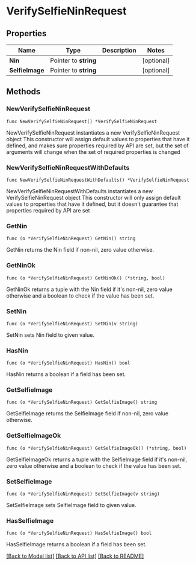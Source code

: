 # VerifySelfieNinRequest

## Properties

Name | Type | Description | Notes
------------ | ------------- | ------------- | -------------
**Nin** | Pointer to **string** |  | [optional] 
**SelfieImage** | Pointer to **string** |  | [optional] 

## Methods

### NewVerifySelfieNinRequest

`func NewVerifySelfieNinRequest() *VerifySelfieNinRequest`

NewVerifySelfieNinRequest instantiates a new VerifySelfieNinRequest object
This constructor will assign default values to properties that have it defined,
and makes sure properties required by API are set, but the set of arguments
will change when the set of required properties is changed

### NewVerifySelfieNinRequestWithDefaults

`func NewVerifySelfieNinRequestWithDefaults() *VerifySelfieNinRequest`

NewVerifySelfieNinRequestWithDefaults instantiates a new VerifySelfieNinRequest object
This constructor will only assign default values to properties that have it defined,
but it doesn't guarantee that properties required by API are set

### GetNin

`func (o *VerifySelfieNinRequest) GetNin() string`

GetNin returns the Nin field if non-nil, zero value otherwise.

### GetNinOk

`func (o *VerifySelfieNinRequest) GetNinOk() (*string, bool)`

GetNinOk returns a tuple with the Nin field if it's non-nil, zero value otherwise
and a boolean to check if the value has been set.

### SetNin

`func (o *VerifySelfieNinRequest) SetNin(v string)`

SetNin sets Nin field to given value.

### HasNin

`func (o *VerifySelfieNinRequest) HasNin() bool`

HasNin returns a boolean if a field has been set.

### GetSelfieImage

`func (o *VerifySelfieNinRequest) GetSelfieImage() string`

GetSelfieImage returns the SelfieImage field if non-nil, zero value otherwise.

### GetSelfieImageOk

`func (o *VerifySelfieNinRequest) GetSelfieImageOk() (*string, bool)`

GetSelfieImageOk returns a tuple with the SelfieImage field if it's non-nil, zero value otherwise
and a boolean to check if the value has been set.

### SetSelfieImage

`func (o *VerifySelfieNinRequest) SetSelfieImage(v string)`

SetSelfieImage sets SelfieImage field to given value.

### HasSelfieImage

`func (o *VerifySelfieNinRequest) HasSelfieImage() bool`

HasSelfieImage returns a boolean if a field has been set.


[[Back to Model list]](../README.md#documentation-for-models) [[Back to API list]](../README.md#documentation-for-api-endpoints) [[Back to README]](../README.md)


